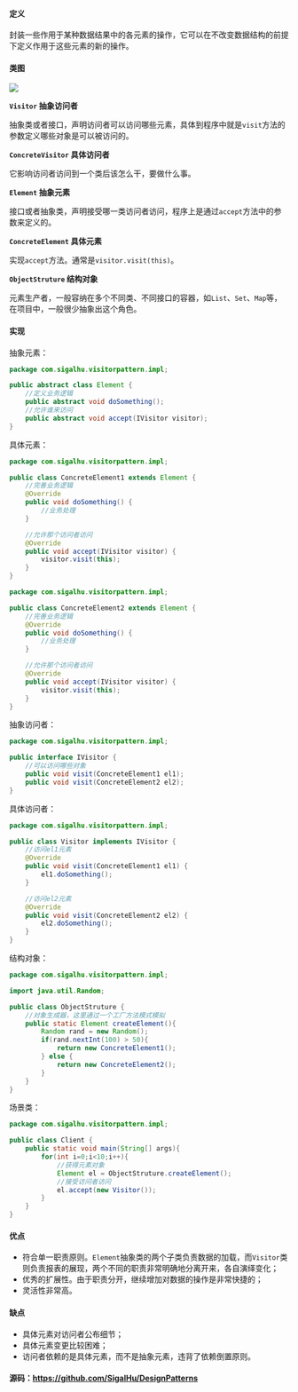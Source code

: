 #### 定义

封装一些作用于某种数据结果中的各元素的操作，它可以在不改变数据结构的前提下定义作用于这些元素的新的操作。

#### 类图

![](20.%20访问者模式/1.png)

**`Visitor` 抽象访问者**

抽象类或者接口，声明访问者可以访问哪些元素，具体到程序中就是`visit`方法的参数定义哪些对象是可以被访问的。

**`ConcreteVisitor` 具体访问者**

它影响访问者访问到一个类后该怎么干，要做什么事。

**`Element` 抽象元素**

接口或者抽象类，声明接受哪一类访问者访问，程序上是通过`accept`方法中的参数来定义的。

**`ConcreteElement` 具体元素**

实现`accept`方法。通常是`visitor.visit(this)`。

**`ObjectStruture` 结构对象**

元素生产者，一般容纳在多个不同类、不同接口的容器，如`List`、`Set`、`Map`等，在项目中，一般很少抽象出这个角色。

#### 实现

抽象元素：
```java
package com.sigalhu.visitorpattern.impl;

public abstract class Element {
    //定义业务逻辑
    public abstract void doSomething();
    //允许谁来访问
    public abstract void accept(IVisitor visitor);
}
```
具体元素：
```java
package com.sigalhu.visitorpattern.impl;

public class ConcreteElement1 extends Element {
    //完善业务逻辑
    @Override
    public void doSomething() {
        //业务处理
    }

    //允许那个访问者访问
    @Override
    public void accept(IVisitor visitor) {
        visitor.visit(this);
    }
}
```
```java
package com.sigalhu.visitorpattern.impl;

public class ConcreteElement2 extends Element {
    //完善业务逻辑
    @Override
    public void doSomething() {
        //业务处理
    }

    //允许那个访问者访问
    @Override
    public void accept(IVisitor visitor) {
        visitor.visit(this);
    }
}
```
抽象访问者：
```java
package com.sigalhu.visitorpattern.impl;

public interface IVisitor {
    //可以访问哪些对象
    public void visit(ConcreteElement1 el1);
    public void visit(ConcreteElement2 el2);
}
```
具体访问者：
```java
package com.sigalhu.visitorpattern.impl;

public class Visitor implements IVisitor {
    //访问el1元素
    @Override
    public void visit(ConcreteElement1 el1) {
        el1.doSomething();
    }

    //访问el2元素
    @Override
    public void visit(ConcreteElement2 el2) {
        el2.doSomething();
    }
}
```
结构对象：
```java
package com.sigalhu.visitorpattern.impl;

import java.util.Random;

public class ObjectStruture {
    //对象生成器，这里通过一个工厂方法模式模拟
    public static Element createElement(){
        Random rand = new Random();
        if(rand.nextInt(100) > 50){
            return new ConcreteElement1();
        } else {
            return new ConcreteElement2();
        }
    }
}
```
场景类：
```java
package com.sigalhu.visitorpattern.impl;

public class Client {
    public static void main(String[] args){
        for(int i=0;i<10;i++){
            //获得元素对象
            Element el = ObjectStruture.createElement();
            //接受访问者访问
            el.accept(new Visitor());
        }
    }
}
```

#### 优点

* 符合单一职责原则。`Element`抽象类的两个子类负责数据的加载，而`Visitor`类则负责报表的展现，两个不同的职责非常明确地分离开来，各自演绎变化；
* 优秀的扩展性。由于职责分开，继续增加对数据的操作是非常快捷的；
* 灵活性非常高。

#### 缺点

* 具体元素对访问者公布细节；
* 具体元素变更比较困难；
* 访问者依赖的是具体元素，而不是抽象元素，违背了依赖倒置原则。

#### 源码：https://github.com/SigalHu/DesignPatterns